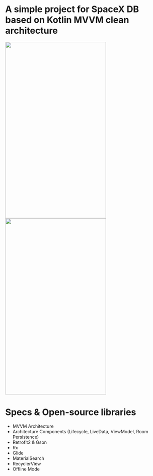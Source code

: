 
# A simple project for SpaceX DB based on Kotlin MVVM clean architecture 
<p>
<img src="https://github.com/enciyo/SpaceMvvm/blob/master/app/src/main/java/com/example/githubproject/art/gif-1.gif?raw=true" width="320" height="560" />
<img src="https://github.com/enciyo/SpaceMvvm/blob/master/app/src/main/java/com/example/githubproject/art/gif-2.gif?raw=true" width="320" height="560" />
</p>

# Specs & Open-source libraries
* MVVM Architecture
* Architecture Components (Lifecycle, LiveData, ViewModel, Room Persistence)
* Retrofit2 & Gson
* Rx
* Glide
* MaterialSearch
* RecyclerView
* Offline Mode
